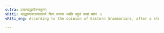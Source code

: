 ```yaml
---
sutra: प्राचामवृद्धात्फिन्बहुलम्
vRtti: अवृद्धाच्छब्दरूपादपत्ये फिन् प्रत्यया भवति बहुलं प्राचां मतेन ॥
vRtti_eng: According to the opinion of Eastern Grammarians, after a stem not having a _Vriddhi_ vowel in the first syllable, the affix '_phin_' is diversely employed in the sense of a descendant.

---
```

